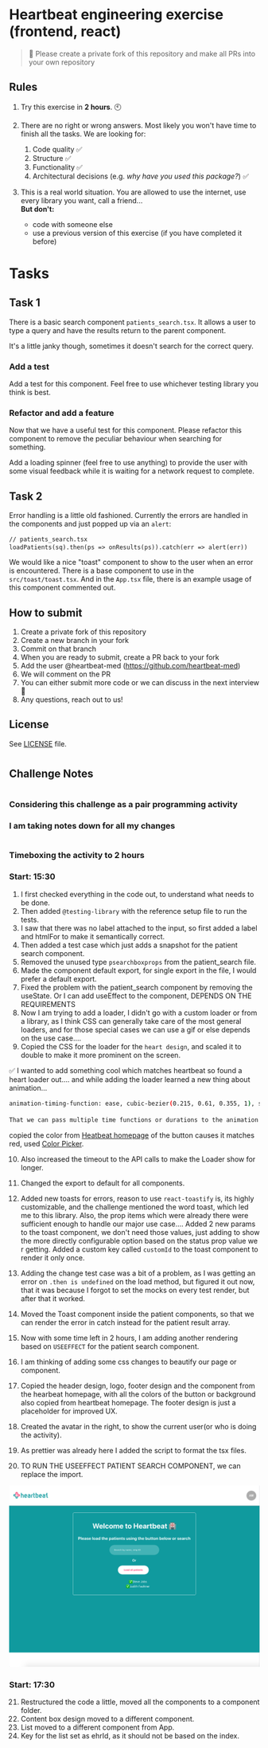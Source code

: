 # Heartbeat engineering exercise (frontend, react)

> 🚨 Please create a private fork of this repository and make all PRs into your own repository

## Rules

1. Try this exercise in **2 hours**. 🕙

2. There are no right or wrong answers. Most likely you won't have time to finish all the tasks. We are looking for:

   1. Code quality ✅
   2. Structure ✅
   3. Functionality ✅
   4. Architectural decisions (e.g. _why have you used this package?_) ✅

3. This is a real world situation. You are allowed to use the internet, use every library you want, call a friend...  
   **But don't:**
   - code with someone else
   - use a previous version of this exercise (if you have completed it before)

# Tasks

## Task 1

There is a basic search component `patients_search.tsx`. It allows a user to type a query and have the results return to the parent component.

It's a little janky though, sometimes it doesn't search for the correct query.

### Add a test

Add a test for this component. Feel free to use whichever testing library you think is best.

### Refactor and add a feature

Now that we have a useful test for this component. Please refactor this component to remove the peculiar behaviour when searching for something.

Add a loading spinner (feel free to use anything) to provide the user with some visual feedback while it is waiting for a network request to complete.

## Task 2

Error handling is a little old fashioned. Currently the errors are handled in the components and just popped up via an `alert`:

```
// patients_search.tsx
loadPatients(sq).then(ps => onResults(ps)).catch(err => alert(err))
```

We would like a nice "toast" component to show to the user when an error is encountered. There is a base component to use in the `src/toast/toast.tsx`. And in the `App.tsx` file, there is an example usage of this component commented out.

## How to submit

1. Create a private fork of this repository
2. Create a new branch in your fork
3. Commit on that branch
4. When you are ready to submit, create a PR back to your fork
5. Add the user @heartbeat-med (https://github.com/heartbeat-med)
6. We will comment on the PR
7. You can either submit more code or we can discuss in the next interview 🤘
8. Any questions, reach out to us!

## License

See [LICENSE](LICENSE) file.

#
#
## Challenge Notes
#
### Considering this challenge as a pair programming activity
### I am taking notes down for all my changes
#

### Timeboxing the activity to 2 hours
### Start: 15:30

1. I first checked everything in the code out, to understand what needs to be done.
2. Then added ```@testing-library``` with the reference setup file to run the tests. 
3. I saw that there was no label attached to the input, so first added a label and htmlFor to make it semantically correct.
4. Then added a test case which just adds a snapshot for the patient search component.
5. Removed the unused type ```psearchboxprops``` from the patient_search file.
6. Made the component default export, for single export in the file, I would prefer a default export.
7. Fixed the problem with the patient_search component by removing the useState.
Or I can add useEffect to the component, DEPENDS ON THE REQUIREMENTS
8. Now I am trying to add a loader, I didn't go with a custom loader or from a library, as I think CSS can generally take care of the most general loaders, and for those special cases we can use a gif or else depends on the use case....
9. Copied the CSS for the loader for the ```heart design```, and scaled it to double to make it more prominent on the screen.

✅ I wanted to add something cool which matches heartbeat so found a heart loader out....
and while adding the loader learned a new thing about animation...

```bash
animation-timing-function: ease, cubic-bezier(0.215, 0.61, 0.355, 1), step-start, cubic-bezier(0.215, 0.61, 0.355, 1);

That we can pass multiple time functions or durations to the animation to have a random or variable effect....more values....more randomness....
```

copied the color from [Heatbeat homepage](https://heartbeat-med.com/#kfjt7ps3uyilekearf959) of the button causes it matches red, used [Color Picker](https://chrome.google.com/webstore/detail/colorpick-eyedropper/ohcpnigalekghcmgcdcenkpelffpdolg).

10. Also increased the timeout to the API calls to make the Loader show for longer.
11. Changed the export to default for all components.
12. Added new toasts for errors, reason to use ```react-toastify``` is, its highly customizable, and the challenge mentioned the word toast, which led me to this library. Also, the prop items which were already there were sufficient enough to handle our major use case....
Added 2 new params to the toast component, we don't need those values, just adding to show the more directly configurable option based on the status prop value we r getting.
Added a custom key called ```customId``` to the toast component to render it only once.
13. Adding the change test case was a bit of a problem, as I was getting an error on ```.then is undefined``` on the load method, but figured it out now, that it was because I forgot to set the mocks on every test render, but after that it worked.

14. Moved the Toast component inside the patient components, so that we can render the error in catch instead for the patient result array.

15. Now with some time left in 2 hours, I am adding another rendering based on ```USEEFFECT``` for the patient search component.

16. I am thinking of adding some css changes to beautify our page or component.

17. Copied the header design, logo, footer design and the component from the hearbeat homepage, with all the colors of the button or background also copied from heartbeat homepage. The footer design is just a placeholder for improved UX.

18. Created the avatar in the right, to show the current user(or who is doing the activity).

19. As prettier was already here I added the script to format the tsx files.

20. TO RUN THE USEEFFECT PATIENT SEARCH COMPONENT, we can replace the import.

![Screenshot](https://github.com/heartbeat-medical/frontend-challenge/blob/f085208f4b967b2eca965ec97e65e57c695c125d/screenshot.png?raw=true)

### Start: 17:30

21. Restructured the code a little, moved all the components to a component folder.
22. Content box design moved to a different component.
23. List moved to a different component from App.
24. Key for the list set as ehrId, as it should not be based on the index.